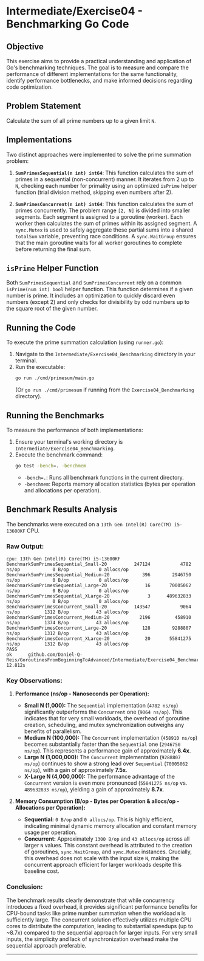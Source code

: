 # Intermediate/Exercise04 - Benchmarking Go Code

## Objective

This exercise aims to provide a practical understanding and application of Go's benchmarking techniques. The goal is to measure and compare the performance of different implementations for the same functionality, identify performance bottlenecks, and make informed decisions regarding code optimization.

## Problem Statement

Calculate the sum of all prime numbers up to a given limit `N`.

## Implementations

Two distinct approaches were implemented to solve the prime summation problem:

1.  **`SumPrimesSequential(n int) int64`**:
    This function calculates the sum of primes in a sequential (non-concurrent) manner. It iterates from 2 up to `N`, checking each number for primality using an optimized `isPrime` helper function (trial division method, skipping even numbers after 2).

2.  **`SumPrimesConcurrent(n int) int64`**:
    This function calculates the sum of primes concurrently. The problem range `[2, N]` is divided into smaller segments. Each segment is assigned to a goroutine (worker). Each worker then calculates the sum of primes within its assigned segment. A `sync.Mutex` is used to safely aggregate these partial sums into a shared `totalSum` variable, preventing race conditions. A `sync.WaitGroup` ensures that the main goroutine waits for all worker goroutines to complete before returning the final sum.

## `isPrime` Helper Function

Both `SumPrimesSequential` and `SumPrimesConcurrent` rely on a common `isPrime(num int) bool` helper function. This function determines if a given number is prime. It includes an optimization to quickly discard even numbers (except 2) and only checks for divisibility by odd numbers up to the square root of the given number.

## Running the Code

To execute the prime summation calculation (using `runner.go`):

1.  Navigate to the `Intermediate/Exercise04_Benchmarking` directory in your terminal.
2.  Run the executable:
    ```bash
    go run ./cmd/primesum/main.go
    ```
    (Or `go run ./cmd/primesum` if running from the `Exercise04_Benchmarking` directory).

## Running the Benchmarks

To measure the performance of both implementations:

1.  Ensure your terminal's working directory is `Intermediate/Exercise04_Benchmarking`.
2.  Execute the benchmark command:
    ```bash
    go test -bench=. -benchmem
    ```
    * `-bench=.`: Runs all benchmark functions in the current directory.
    * `-benchmem`: Reports memory allocation statistics (bytes per operation and allocations per operation).

## Benchmark Results Analysis

The benchmarks were executed on a `13th Gen Intel(R) Core(TM) i5-13600KF` CPU.

### Raw Output:

```text
cpu: 13th Gen Intel(R) Core(TM) i5-13600KF
BenchmarkSumPrimesSequential_Small-20          247124           4782 ns/op            0 B/op           0 allocs/op
BenchmarkSumPrimesSequential_Medium-20            396        2946750 ns/op            0 B/op           0 allocs/op
BenchmarkSumPrimesSequential_Large-20              16       70005062 ns/op            0 B/op           0 allocs/op
BenchmarkSumPrimesSequential_XLarge-20              3      489632833 ns/op            0 B/op           0 allocs/op
BenchmarkSumPrimesConcurrent_Small-20          143547           9064 ns/op         1312 B/op          43 allocs/op
BenchmarkSumPrimesConcurrent_Medium-20           2196         458910 ns/op         1374 B/op          43 allocs/op
BenchmarkSumPrimesConcurrent_Large-20             128        9288807 ns/op         1312 B/op          43 allocs/op
BenchmarkSumPrimesConcurrent_XLarge-20             20       55841275 ns/op         1312 B/op          43 allocs/op
PASS
ok      github.com/Daniel-Q-Reis/GoroutinesFromBeginningToAdvanced/Intermediate/Exercise04_Benchmarking 12.812s
```

### Key Observations:

1.  **Performance (ns/op - Nanoseconds per Operation):**
    * **Small N (1,000):** The `Sequential` implementation (`4782 ns/op`) significantly outperforms the `Concurrent` one (`9064 ns/op`). This indicates that for very small workloads, the overhead of goroutine creation, scheduling, and mutex synchronization outweighs any benefits of parallelism.
    * **Medium N (100,000):** The `Concurrent` implementation (`458910 ns/op`) becomes substantially faster than the `Sequential` one (`2946750 ns/op`). This represents a performance gain of approximately **6.4x**.
    * **Large N (1,000,000):** The `Concurrent` implementation (`9288807 ns/op`) continues to show a strong lead over `Sequential` (`70005062 ns/op`), with a gain of approximately **7.5x**.
    * **X-Large N (4,000,000):** The performance advantage of the `Concurrent` version is even more pronounced (`55841275 ns/op` vs. `489632833 ns/op`), yielding a gain of approximately **8.7x**.

2.  **Memory Consumption (B/op - Bytes per Operation & allocs/op - Allocations per Operation):**
    * **Sequential:** `0 B/op` and `0 allocs/op`. This is highly efficient, indicating minimal dynamic memory allocation and constant memory usage per operation.
    * **Concurrent:** Approximately `1300 B/op` and `43 allocs/op` across all larger `N` values. This constant overhead is attributed to the creation of goroutines, `sync.WaitGroup`, and `sync.Mutex` instances. Crucially, this overhead does not scale with the input size `N`, making the concurrent approach efficient for larger workloads despite this baseline cost.

### Conclusion:

The benchmark results clearly demonstrate that while concurrency introduces a fixed overhead, it provides significant performance benefits for CPU-bound tasks like prime number summation when the workload `N` is sufficiently large. The concurrent solution effectively utilizes multiple CPU cores to distribute the computation, leading to substantial speedups (up to ~8.7x) compared to the sequential approach for larger inputs. For very small inputs, the simplicity and lack of synchronization overhead make the sequential approach preferable.

---